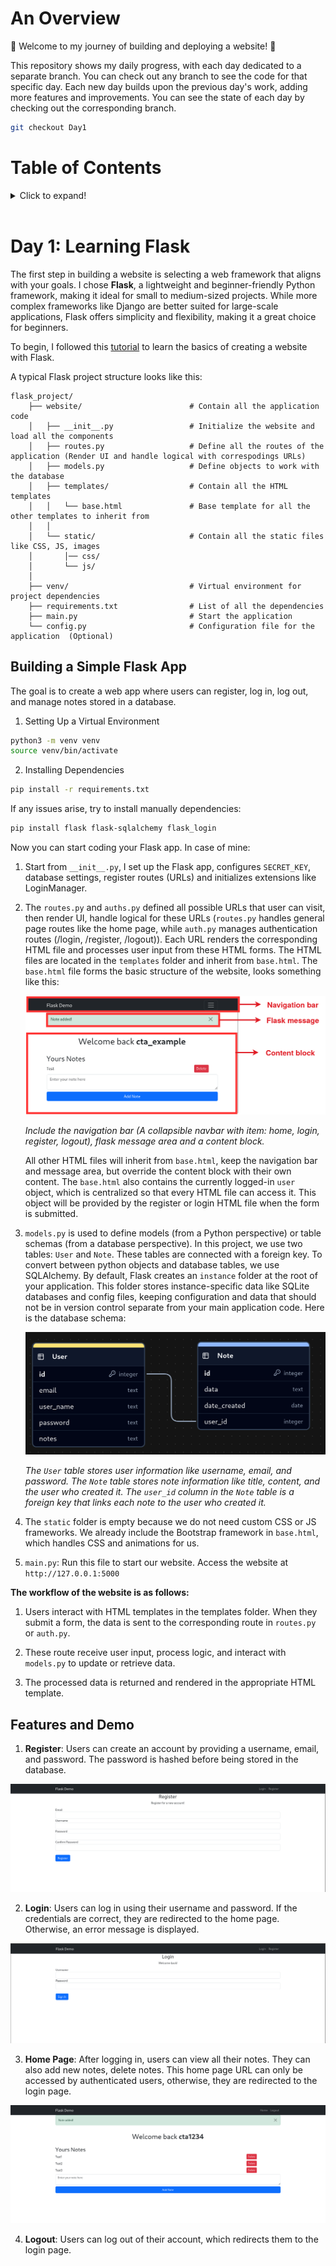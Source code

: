 # An Overview 

🌟 Welcome to my journey of building and deploying a website! 🌟

This repository shows my daily progress, with each day dedicated to a separate branch. You can check out any branch to see the code for that specific day. Each new day builds upon the previous day's work, adding more features and improvements. You can see the state of each day by checking out the corresponding branch.

```bash
git checkout Day1
```

# Table of Contents

<details>
  <summary>Click to expand!</summary>

- [Day 1: Learning Flask](#day-1-learning-flask)
    - [Building a Simple Flask App](#building-a-simple-flask-app)
    - [Features and Demo](#features-and-demo)

</details>
<br>

# Day 1: Learning Flask

The first step in building a website is selecting a web framework that aligns with your goals. I chose **Flask**, a lightweight and beginner-friendly Python framework, making it ideal for small to medium-sized projects. While more complex frameworks like Django are better suited for large-scale applications, Flask offers simplicity and flexibility, making it a great choice for beginners.

To begin, I followed this [tutorial](https://youtu.be/dam0GPOAvVI?si=xYlYCGXooBzz3B-V) to learn the basics of creating a website with Flask.

A typical Flask project structure looks like this:

```plaintext
flask_project/
    ├── website/                        # Contain all the application code
    │   ├── __init__.py                 # Initialize the website and load all the components
    │   ├── routes.py                   # Define all the routes of the application (Render UI and handle logical with correspodings URLs)
    │   ├── models.py                   # Define objects to work with the database   
    │   ├── templates/                  # Contain all the HTML templates
    │   │   └── base.html               # Base template for all the other templates to inherit from
    │   │   
    │   └── static/                     # Contain all the static files like CSS, JS, images
    │       │── css/
    │       └── js/
    │ 
    ├── venv/                           # Virtual environment for project dependencies
    ├── requirements.txt                # List of all the dependencies
    ├── main.py                         # Start the application
    └── config.py                       # Configuration file for the application  (Optional) 
```

## Building a Simple Flask App

The goal is to create a web app where users can register, log in, log out, and manage notes stored in a database.

1. Setting Up a Virtual Environment
```bash
python3 -m venv venv
source venv/bin/activate
```

2. Installing Dependencies

```bash
pip install -r requirements.txt
```
If any issues arise, try to install manually dependencies:

```bash
pip install flask flask-sqlalchemy flask_login
```

Now you can start coding your Flask app. In case of mine:

1. Start from `__init__.py`, I set up the Flask app, configures `SECRET_KEY`, database settings, register routes (URLs) and initializes extensions like LoginManager.

2. The `routes.py` and `auths.py` defined all possible URLs that user can visit, then render UI, handle logical for these URLs (`routes.py` handles general 
page routes like the home page, while `auth.py` manages authentication routes (/login, /register, /logout)). Each URL renders the corresponding HTML 
file and processes user input from these HTML forms. The HTML files are located in the `templates` folder and inherit from `base.html`. The `base.html` file forms 
the basic structure of the website, looks something like this:

    ![BaseHTML](assets/baseHTML.png)

    *Include the navigation bar (A collapsible navbar with item: home, login, register, logout), flask message area and a content block.*

    All other HTML files will inherit from `base.html`, keep the navigation bar and message area, but override the content block with their own content. The `base.html` also contains the currently logged-in `user` object, which is centralized so that every HTML file can access it. This object will be provided by the register or login HTML file when the form is submitted.

3. `models.py` is used to define models (from a Python perspective) or table schemas (from a database perspective). In this project, we use two tables: `User` and `Note`. These tables are connected with a foreign key. To convert between python objects and database tables, we use SQLAlchemy. By default, Flask creates an `instance` folder at the root of your application. This folder stores instance-specific data like SQLite databases and config files, keeping configuration and data that should not be in version control separate from your main application code. Here is the database schema:

    ![DatabaseSchema](assets/DatabaseSchema.png)

    *The `User` table stores user information like username, email, and password. The `Note` table stores note information like title, content, and the user who created it. The `user_id` column in the `Note` table is a foreign key that links each note to the user who created it.*

4. The `static` folder is empty because we do not need custom CSS or JS frameworks. We already include the Bootstrap framework in `base.html`, which handles CSS and animations for us.

5. `main.py`: Run this file to start our website. Access the website at ` http://127.0.0.1:5000`


**The workflow of the website is as follows:**

1. Users interact with HTML templates in the templates folder. When they submit a form, the data is sent to the corresponding route in `routes.py` or `auth.py`.

2. These route receive user input, process logic, and interact with `models.py` to update or retrieve data.

3. The processed data is returned and rendered in the appropriate HTML template.

## Features and Demo

1. **Register**: Users can create an account by providing a username, email, and password. The password is hashed before being stored in the database.

![Register](assets/register.png)

2. **Login**: Users can log in using their username and password. If the credentials are correct, they are redirected to the home page. Otherwise, an error message is displayed.

![Login](assets/login.png)

3. **Home Page**: After logging in, users can view all their notes. They can also add new notes, delete notes. This home page URL can only be accessed by authenticated users, otherwise, they are redirected to the login page.

![Home](assets/home.png)

4. **Logout**: Users can log out of their account, which redirects them to the login page.





